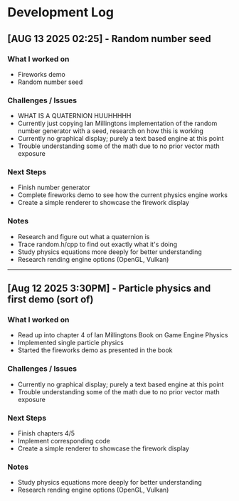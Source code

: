 # Development Log

## [AUG 13 2025 02:25] - Random number seed

### What I worked on
- Fireworks demo
- Random number seed

### Challenges / Issues
- WHAT IS A QUATERNION HUUHHHHH
- Currently just copying Ian Millingtons implementation of the random number generator with a seed, research on how this is working
- Currently no graphical display; purely a text based engine at this point
- Trouble understanding some of the math due to no prior vector math exposure

### Next Steps
- Finish number generator
- Complete fireworks demo to see how the current physics engine works
- Create a simple renderer to showcase the firework display

### Notes
- Research and figure out what a quaternion is
- Trace random.h/cpp to find out exactly what it's doing
- Study physics equations more deeply for better understanding
- Research rending engine options (OpenGL, Vulkan)

---

## [Aug 12 2025 3:30PM] - Particle physics and first demo (sort of)

### What I worked on
- Read up into chapter 4 of Ian Millingtons Book on Game Engine Physics
- Implemented single particle physics
- Started the fireworks demo as presented in the book

### Challenges / Issues
- Currently no graphical display; purely a text based engine at this point
- Trouble understanding some of the math due to no prior vector math exposure

### Next Steps
- Finish chapters 4/5
- Implement corresponding code
- Create a simple renderer to showcase the firework display

### Notes
- Study physics equations more deeply for better understanding
- Research rending engine options (OpenGL, Vulkan)